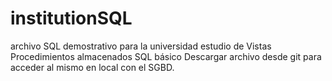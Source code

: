 # institutionSQL
archivo SQL demostrativo para la universidad estudio de Vistas Procedimientos almacenados SQL básico
Descargar archivo desde git para acceder al mismo en local con el SGBD.
